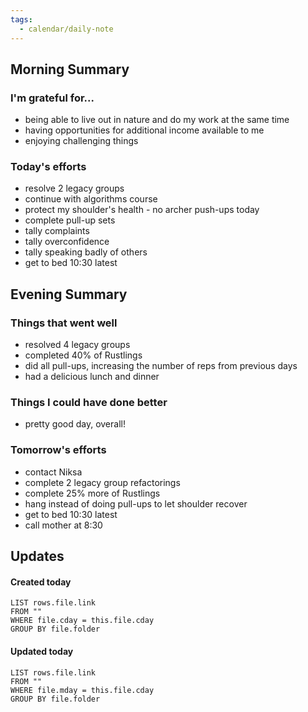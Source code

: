 ```yaml
---
tags:
  - calendar/daily-note
---
```


## Morning Summary

### I'm grateful for...

- being able to live out in nature and do my work at the same time
- having opportunities for additional income available to me
- enjoying challenging things

### Today's efforts

- resolve 2 legacy groups
- continue with algorithms course
- protect my shoulder's health - no archer push-ups today
- complete pull-up sets 
- tally complaints
- tally overconfidence
- tally speaking badly of others
- get to bed 10:30 latest

## Evening Summary

### Things that went well

- resolved 4 legacy groups
- completed 40% of Rustlings
- did all pull-ups, increasing the number of reps from previous days
- had a delicious lunch and dinner

### Things I could have done better

- pretty good day, overall!

### Tomorrow's efforts

- contact Niksa
- complete 2 legacy group refactorings
- complete 25% more of Rustlings
- hang instead of doing pull-ups to let shoulder recover
- get to bed 10:30 latest
- call mother at 8:30

## Updates

#### Created today

```dataview
LIST rows.file.link
FROM ""
WHERE file.cday = this.file.cday
GROUP BY file.folder
```

#### Updated today

```dataview
LIST rows.file.link
FROM ""
WHERE file.mday = this.file.cday
GROUP BY file.folder
```
